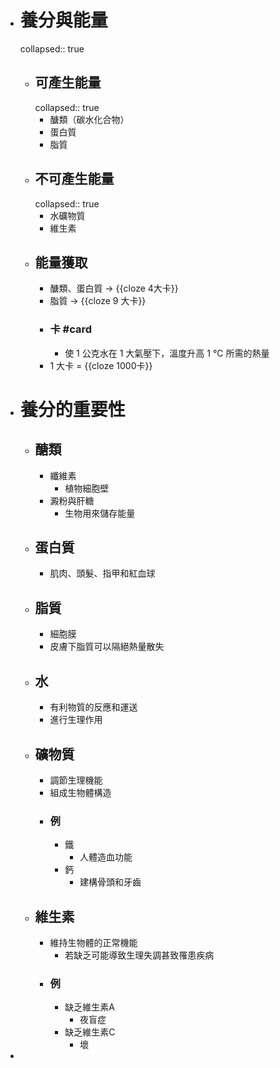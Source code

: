 - # 養分與能量
  collapsed:: true
	- ## 可產生能量
	  collapsed:: true
		- 醣類（碳水化合物）
		- 蛋白質
		- 脂質
	- ## 不可產生能量
	  collapsed:: true
		- 水礦物質
		- 維生素
	- ## 能量獲取
		- 醣類、蛋白質 -> {{cloze 4大卡}}
		- 脂質 -> {{cloze 9 大卡}}
		- ### 卡 #card
			- 使 1 公克水在 1 大氣壓下，溫度升高 1 °C 所需的熱量
		- 1 大卡 = {{cloze 1000卡}}
- # 養分的重要性
	- ## 醣類
		- 纖維素
			- 植物細胞壁
		- 澱粉與肝糖
			- 生物用來儲存能量
	- ## 蛋白質
		- 肌肉、頭髮、指甲和紅血球
	- ## 脂質
		- 細胞膜
		- 皮膚下脂質可以隔絕熱量散失
	- ## 水
		- 有利物質的反應和運送
		- 進行生理作用
	- ## 礦物質
		- 調節生理機能
		- 組成生物體構造
		- ### 例
			- 鐵
				- 人體造血功能
			- 鈣
				- 建構骨頭和牙齒
	- ## 維生素
		- 維持生物體的正常機能
			- 若缺乏可能導致生理失調甚致罹患疾病
		- ### 例
			- 缺乏維生素A
				- 夜盲症
			- 缺乏維生素C
				- 壞
-